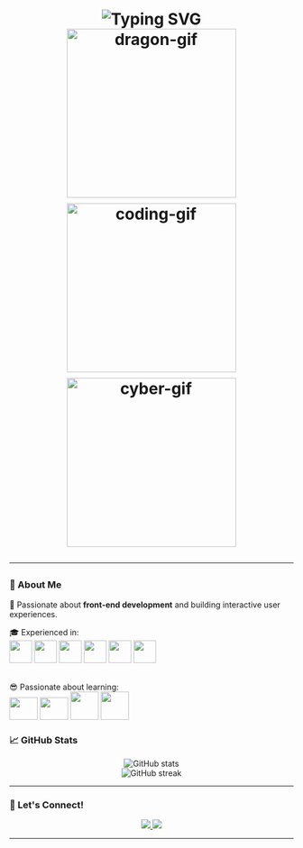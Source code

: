 <!-- README.md -->

<h1 align="center">
  <img src="https://readme-typing-svg.demolab.com?font=Fira+Code&size=30&duration=3000&pause=1000&center=true&width=435&lines=Hey+there+%F0%9F%91%8B;I'm+Shahir+Nizam!;Developer+%7C+Tech+Explorer+%7C+Lifelong+Learner" alt="Typing SVG" />
<div align="center" style="display: flex; justify-content: center; gap: 10px; flex-wrap: wrap;">
  
  <img src="https://media1.giphy.com/media/v1.Y2lkPTc5MGI3NjExdm56dzZ2YTcwNmVuYnh3eGpwNDltYnlpNnFlM29vcXNwOTc3MXZpdSZlcD12MV9pbnRlcm5hbF9naWZfYnlfaWQmY3Q9Zw/xTiTnx37nc3vjsdeLK/giphy.gif" alt="dragon-gif" width="300" />
  
  <img src="https://media1.giphy.com/media/v1.Y2lkPTc5MGI3NjExcjM4ZzR5aWh6dnk0ajhnb3M4bmo3aXhvYnN3MDhqOHA1c2Nyd29hcCZlcD12MV9pbnRlcm5hbF9naWZfYnlfaWQmY3Q9Zw/RbDKaczqWovIugyJmW/giphy.gif" alt="coding-gif" width="300" />

  <img src="https://media0.giphy.com/media/v1.Y2lkPTc5MGI3NjExOGtpNzdidXhnbTlkYzNsOWdiZ212OGc3amZhZ3l6MHBkbmU5djcyMSZlcD12MV9pbnRlcm5hbF9naWZfYnlfaWQmY3Q9Zw/l0HlN5WuWRBciFOJW/giphy.gif" alt="cyber-gif" width="300" />

</div>

---

### 🧠 About Me



🚀 Passionate about <strong>front-end development</strong> and building interactive user experiences.  

🎓 Experienced in:<br>
<img src="https://cdn.jsdelivr.net/gh/devicons/devicon/icons/html5/html5-original.svg" width="40px"/>
<img src="https://cdn.jsdelivr.net/gh/devicons/devicon/icons/css3/css3-original.svg" width="40px"/>
<img src="https://cdn.jsdelivr.net/gh/devicons/devicon/icons/javascript/javascript-original.svg" width="40px"/>
<img src="https://cdn.jsdelivr.net/gh/devicons/devicon/icons/react/react-original.svg" width="40px"/>
<img src="https://cdn.jsdelivr.net/gh/devicons/devicon/icons/java/java-original.svg" width="40px"/>
<img src="https://cdn.jsdelivr.net/gh/devicons/devicon/icons/c/c-original.svg" width="40px"/><br><br>

😎 Passionate about learning:<br>
<img src="https://logo-marque.com/wp-content/uploads/2021/11/Unity-Logo.jpg" width="50px" height="40px"/>
<img src="https://www.news.uliege.be/upload/docs/image/jpeg/2017-10/tensorflow_2017-10-24_09-30-15_898-ok.jpg.associated/th-1024x0-tensorflow_2017-10-24_09-30-15_898-ok.jpg.jpg" width="50px" height="40px"/>
<img src="https://miro.medium.com/v2/resize:fit:800/1*csEMmQ-po3jOFGMFAtwKrg.png" width="50px"/>
<img src="https://logowik.com/content/uploads/images/blender-icon8083.logowik.com.webp" width="50px"/>








### 📈 GitHub Stats

<p align="center">
  <img src="https://github-readme-stats.vercel.app/api?username=Shahir272&show_icons=true&theme=radical" alt="GitHub stats">
  <br>
  <img src="https://github-readme-streak-stats.herokuapp.com?user=Shahir272&theme=radical" alt="GitHub streak" />
</p>

---

### 🧩 Let's Connect!

<p align="center">
  <a href="mailto:shahirnizam123@gmail.com">
    <img src="https://img.shields.io/badge/Email-D14836?style=for-the-badge&logo=gmail&logoColor=white" />
  </a>
  <a href="https://www.linkedin.com/in/shahir-n-229371286/">
    <img src="https://img.shields.io/badge/LinkedIn-0077B5?style=for-the-badge&logo=linkedin&logoColor=white" />
  </a>
</p>

---
